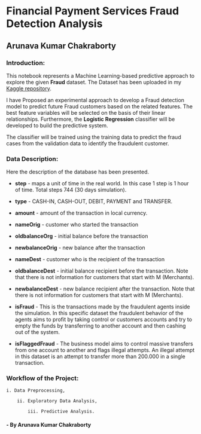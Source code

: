# Financial Payment Services Fraud Detection Analysis
## Arunava Kumar Chakraborty


### Introduction:

This notebook represents a Machine Learning-based predictive approach to explore the given **Fraud** dataset. The Dataset has been uploaded in my [Kaggle repository](www.kaggle.com/arunavakrchakraborty/financial-payment-services-fraud-data).

I have Proposed an experimental approach to develop a Fraud detection model to predict future Fraud customers based on the related features. The best feature variables will be selected on the basis of their linear relationships. Furthermore, the **Logistic Regression** classifier will be developed to build the predictive system.

The classifier will be trained using the training data to predict the fraud cases from the validation data to identify the fraudulent customer.
### Data Description:

Here the description of the database has been presented.

- **step** - maps a unit of time in the real world. In this case 1 step is 1 hour of time. Total steps 744 (30 days simulation).

- **type** - CASH-IN, CASH-OUT, DEBIT, PAYMENT and TRANSFER.

- **amount** - amount of the transaction in local currency.

- **nameOrig** - customer who started the transaction

- **oldbalanceOrg** - initial balance before the transaction

- **newbalanceOrig** - new balance after the transaction

- **nameDest** - customer who is the recipient of the transaction

- **oldbalanceDest** - initial balance recipient before the transaction. Note that there is not information for customers that start with M (Merchants).

- **newbalanceDest** - new balance recipient after the transaction. Note that there is not information for customers that start with M (Merchants).

- **isFraud** - This is the transactions made by the fraudulent agents inside the simulation. In this specific dataset the fraudulent behavior of the agents aims to profit by taking control or customers accounts and try to empty the funds by transferring to another account and then cashing out of the system.

- **isFlaggedFraud** - The business model aims to control massive transfers from one account to another and flags illegal attempts. An illegal attempt in this dataset is an attempt to transfer more than 200.000 in a single transaction.

### Workflow of the Project:

    i. Data Preprocessing,

        ii. Exploratory Data Analysis,
    
            iii. Predictive Analysis.
                    
#### - By Arunava Kumar Chakraborty

